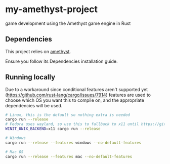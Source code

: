 # my-amethyst-project
game development using the Amethyst game engine in Rust

## Dependencies
This project relies on [amethyst](https://github.com/amethyst/amethyst#dependencies).

Ensure you follow its Dependencies installation guide.

## Running locally
Due to a workaround since conditional features aren't supported yet (https://github.com/rust-lang/cargo/issues/7914)
features are used to choose which OS you want this to compile on, and the appropriate dependencies will be used.

```bash
# Linux, this is the default so nothing extra is needed
cargo run --release
# Fedora uses wayland, so use this to fallback to x11 until https://github.com/amethyst/space-menace/issues/32 is resolved
WINIT_UNIX_BACKEND=x11 cargo run --release
```

```bash
# Windows
cargo run --release --features windows --no-default-features
```

```bash
# Mac OS
cargo run --release --features mac --no-default-features
```
